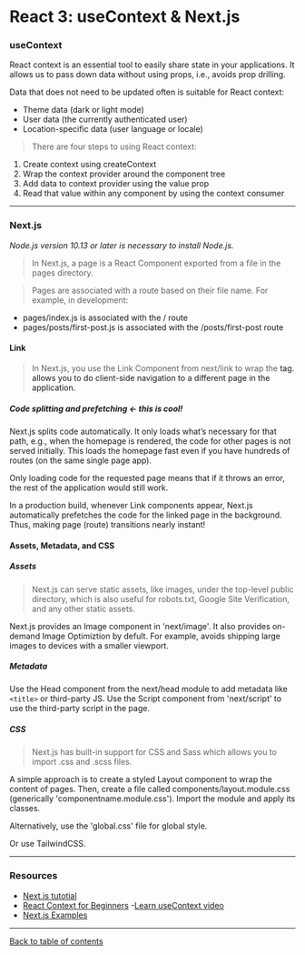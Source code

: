 # React 3: useContext & Next.js

### useContext

React context is an essential tool to easily share state in your applications.  It allows us to pass down data without using props, i.e., avoids prop drilling.

Data that does not need to be updated often is suitable for React context:

- Theme data (dark or light mode)
- User data (the currently authenticated user)
- Location-specific data (user language or locale)

> There are four steps to using React context:

1. Create context using createContext
2. Wrap the context provider around the component tree
3. Add data to context provider using the value prop
4. Read that value within any component by using the context consumer

---

### Next.js

*Node.js version 10.13 or later is necessary to install Node.js.*

> In Next.js, a page is a React Component exported from a file in the pages directory.

> Pages are associated with a route based on their file name. For example, in development:

- pages/index.js is associated with the / route
- pages/posts/first-post.js is associated with the /posts/first-post route

#### Link

> In Next.js, you use the Link Component from next/link to wrap the <a> tag. <Link> allows you to do client-side navigation to a different page in the application.

##### Code splitting and prefetching <- this is cool!

Next.js splits code automatically. It only loads what’s necessary for that path, e.g., when the homepage is rendered, the code for other pages is not served initially.  This loads the homepage fast even if you have hundreds of routes (on the same single page app).

Only loading code for the requested page means that if it throws an error, the rest of the application would still work.

In a production build, whenever Link components appear, Next.js automatically prefetches the code for the linked page in the background. Thus, making page (route) transitions nearly instant!

#### Assets, Metadata, and CSS

##### Assets

> Next.js can serve static assets, like images, under the top-level public directory, which is also useful for robots.txt, Google Site Verification, and any other static assets.

Next.js provides an Image component in 'next/image'.   It also provides on-demand Image Optimiztion by defult.  For example, avoids shipping large images to devices with a smaller viewport.

##### Metadata

Use the Head component from the next/head module to add metadata like `<title>` or third-party JS.  Use the Script component from 'next/script' to use the third-party script in the page.

##### CSS

> Next.js has built-in support for CSS and Sass which allows you to import .css and .scss files.

A simple approach is to create a styled Layout component to wrap the content of pages.  Then, create a file called components/layout.module.css (generically 'componentname.module.css').  Import the module and apply its classes.

Alternatively, use the 'global.css' file for global style.

Or use TailwindCSS.

---

### Resources

- [Next.js tutotial](https://nextjs.org/learn/basics/create-nextjs-app)
- [React Context for Beginners](https://www.freecodecamp.org/news/react-context-for-beginners/)
-[Learn useContext video](https://www.youtube.com/watch?v=5LrDIWkK_Bc)
- [Next.js Examples](https://github.com/vercel/next.js/tree/canary/examples)

---

[Back to table of contents](../README.md)
